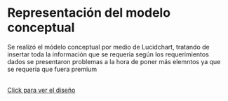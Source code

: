 <h1>Representación del modelo conceptual</h1>

<p>Se realizó el módelo conceptual por medio de Lucidchart, tratando de insertar toda la información que se requeria según los requerimientos dados se presentaron problemas a la hora de poner más elemntos ya que se requeria que fuera premium</p>
<br>
<a href="https://lucid.app/lucidchart/ef7b296d-d174-48a8-ad23-f679ddf88812/edit?viewport_loc=-2200%2C-1012%2C6376%2C3312%2C0_0&invitationId=inv_a3e5c438-a3ee-469c-ad8f-058a39f5e977">Click para ver el diseño</a>